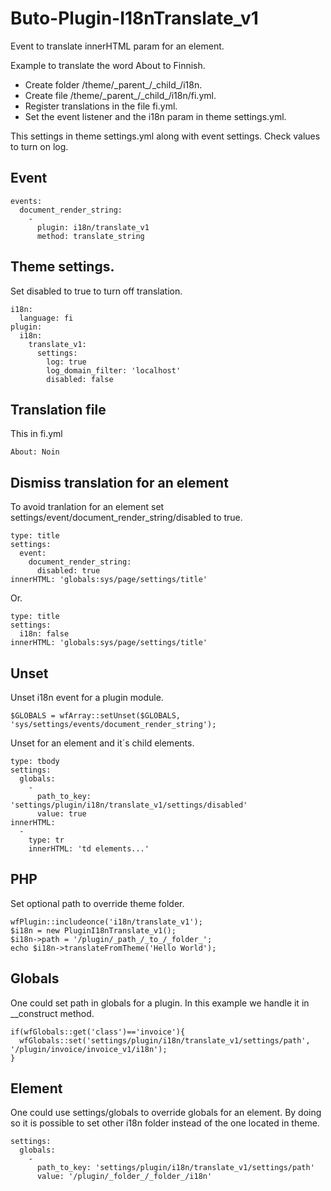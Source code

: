 # Buto-Plugin-I18nTranslate_v1


<p>Event to translate innerHTML param for an element.</p>


<p>Example to translate the word About to Finnish.</p>
<ul>
<li>Create folder /theme/_parent_/_child_/i18n.
<li>Create file /theme/_parent_/_child_/i18n/fi.yml.
<li>Register translations in the file fi.yml.
<li>Set the event listener and the i18n param in theme settings.yml.
</ul>
<p>This settings in theme settings.yml along with event settings. Check values to turn on log.</p>

## Event
```
events:
  document_render_string:
    -
      plugin: i18n/translate_v1
      method: translate_string

```
## Theme settings.

Set disabled to true to turn off translation.

```
i18n:
  language: fi
plugin:
  i18n:
    translate_v1:
      settings:
        log: true
        log_domain_filter: 'localhost'
        disabled: false

```
## Translation file
<p>This in fi.yml</p>

```
About: Noin
```

## Dismiss translation for an element
<p>To avoid tranlation for an element set settings/event/document_render_string/disabled to true.</p>

```
type: title
settings:
  event:
    document_render_string:
      disabled: true
innerHTML: 'globals:sys/page/settings/title'
```
<p>Or.</p>

```
type: title
settings:
  i18n: false
innerHTML: 'globals:sys/page/settings/title'
```

## Unset
<p>Unset i18n event for a plugin module.</p>

```
$GLOBALS = wfArray::setUnset($GLOBALS, 'sys/settings/events/document_render_string');
```

Unset for an element and it´s child elements.

```
type: tbody
settings:
  globals:
    -
      path_to_key: 'settings/plugin/i18n/translate_v1/settings/disabled'
      value: true
innerHTML:
  -
    type: tr
    innerHTML: 'td elements...'
```


## PHP
Set optional path to override theme folder.
```
wfPlugin::includeonce('i18n/translate_v1');
$i18n = new PluginI18nTranslate_v1();
$i18n->path = '/plugin/_path_/_to_/_folder_';
echo $i18n->translateFromTheme('Hello World');

```

## Globals
One could set path in globals for a plugin. In this example we handle it in __construct method.

```
if(wfGlobals::get('class')=='invoice'){
  wfGlobals::set('settings/plugin/i18n/translate_v1/settings/path', '/plugin/invoice/invoice_v1/i18n');
}
```

## Element

One could use settings/globals to override globals for an element. By doing so it is possible to set other i18n folder instead of the one located in theme.

```
settings:
  globals:
    -
      path_to_key: 'settings/plugin/i18n/translate_v1/settings/path'
      value: '/plugin/_folder_/_folder_/i18n'
```
